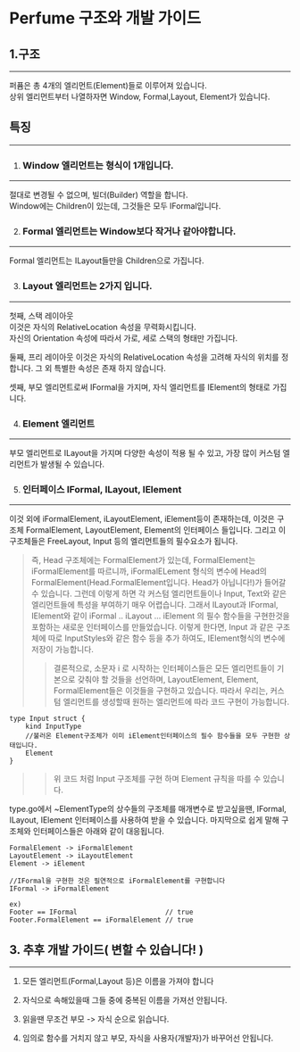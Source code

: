 Perfume 구조와 개발 가이드
======================
## 1.구조
--------------

퍼퓸은 총 4개의 엘리먼트(Element)들로 이루어져 있습니다.  
상위 엘리먼트부터 나열하자면 Window, Formal,Layout, Element가 있습니다.  
## 특징
------------

1. ### Window 엘리먼트는 형식이 1개입니다.  
---
절대로 변경될 수 없으며, 빌더(Builder) 역할을 합니다.  
Window에는 Children이 있는데, 그것들은 모두 IFormal입니다.  

2. ### Formal 엘리먼트는 Window보다 작거나 같아야합니다.  
---
Formal 엘리먼트는 ILayout들만을 Children으로 가집니다.  

3. ### Layout 엘리먼트는 2가지 입니다.  
----

첫째, 스택 레이아웃  
이것은 자식의 RelativeLocation 속성을 무력화시킵니다.  
자신의 Orientation 속성에 따라서 가로, 세로 스택의 형태만 가집니다.  

둘째, 프리 레이아웃
이것은 자식의 RelativeLocation 속성을 고려해 자식의 위치를 정합니다. 그 외 특별한 속성은 존재 하지 않습니다.  

셋째, 부모 엘리먼트로써 IFormal을 가지며, 자식 엘리먼트를 IElement의 형태로 가집니다.

4. ### Element 엘리먼트
----

부모 엘리먼트로 ILayout을 가지며 다양한 속성이 적용 될 수 있고, 가장 많이 커스텀 엘리먼트가 발생될 수 있습니다.

5. ### 인터페이스 IFormal, ILayout, IElement
-----
이것 외에 iFormalElement, iLayoutElement, iElement등이 존재하는데, 이것은 구조체 FormalElement, LayoutElement, Element의 인터페이스 들입니다. 그리고 이 구조체들은 FreeLayout, Input 등의 엘리먼트들의 필수요소가 됩니다.   
> 즉, Head 구조체에는 FormalElement가 있는데, FormalElement는 iFormalElement를 따르니까, iFormalELement 형식의 변수에 Head의 FormalElement(Head.FormalElement입니다. Head가 아닙니다!)가 들어갈 수 있습니다. 그런데 이렇게 하면 각 커스텀 엘리먼트들이나 Input, Text와 같은 엘리먼트들에 특성을 부여하기 매우 어렵습니다. 그래서 ILayout과 IFormal, IElement와 같이 iFormal .. iLayout ... iElement 의 필수 함수들을 구현한것을 포함하는 새로운 인터페이스를 만들었습니다. 이렇게 한다면, Input 과 같은 구조체에 따로 InputStyles와 같은 함수 등을 추가 하여도, IElement형식의 변수에 저장이 가능합니다.  
>>결론적으로, 소문자 i 로 시작하는 인터페이스들은 모든 엘리먼트들이 기본으로 갖춰야 할 것들을 선언하며, LayoutElement, Element, FormalElement들은 이것들을 구현하고 있습니다. 따라서 우리는, 커스텀 엘리먼트를 생성할때 원하는 엘리먼트에 따라 코드 구현이 가능합니다.
```
type Input struct {
	kind InputType
    //불러온 Element구조체가 이미 iElement인터페이스의 필수 함수들을 모두 구현한 상태입니다.
	Element
}
```
>>위 코드 처럼 Input 구조체를 구현 하며 Element 규칙을 따를 수 있습니다.

type.go에서  ~ElementType의 상수들의 구조체를 매개변수로 받고싶을땐, IFormal, ILayout, IElement 인터페이스를 사용하여 받을 수 있습니다.
마지막으로 쉽게 말해 구조체와 인터페이스들은 아래와 같이 대응됩니다.
```
FormalElement -> iFormalElement
LayoutElement -> iLayoutElement
Element -> iElement

//IFormal을 구현한 것은 필연적으로 iFormalElement를 구현합니다
IFormal -> iFormalElement

ex)
Footer == IFormal                      // true
Footer.FormalElement == iFormalElement // true
```

## 3. 추후 개발 가이드( 변할 수 있습니다! )
----------------
1. 모든 엘리먼트(Formal,Layout 등)은 이름을 가져야 합니다  

2. 자식으로 속해있을때 그들 중에 중복된 이름을 가져선 안됩니다.  

3. 읽을땐 무조건 부모 -> 자식 순으로 읽습니다.

4. 임의로 함수를 거치지 않고 부모, 자식을 사용자(개발자)가 바꾸어선 안됩니다.